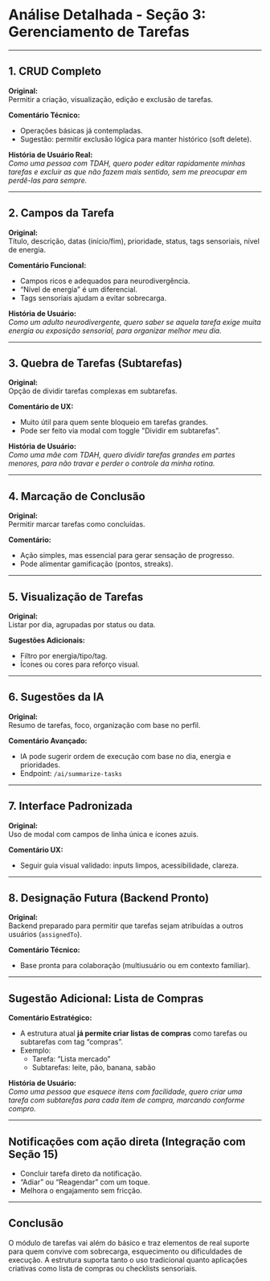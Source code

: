 # Análise Detalhada - Seção 3: Gerenciamento de Tarefas

---

## **1. CRUD Completo**

**Original:**  
Permitir a criação, visualização, edição e exclusão de tarefas.

**Comentário Técnico:**  
- Operações básicas já contempladas.
- Sugestão: permitir exclusão lógica para manter histórico (soft delete).

**História de Usuário Real:**  
*Como uma pessoa com TDAH, quero poder editar rapidamente minhas tarefas e excluir as que não fazem mais sentido, sem me preocupar em perdê-las para sempre.*

---

## **2. Campos da Tarefa**

**Original:**  
Título, descrição, datas (início/fim), prioridade, status, tags sensoriais, nível de energia.

**Comentário Funcional:**  
- Campos ricos e adequados para neurodivergência.
- “Nível de energia” é um diferencial.
- Tags sensoriais ajudam a evitar sobrecarga.

**História de Usuário:**  
*Como um adulto neurodivergente, quero saber se aquela tarefa exige muita energia ou exposição sensorial, para organizar melhor meu dia.*

---

## **3. Quebra de Tarefas (Subtarefas)**

**Original:**  
Opção de dividir tarefas complexas em subtarefas.

**Comentário de UX:**  
- Muito útil para quem sente bloqueio em tarefas grandes.
- Pode ser feito via modal com toggle "Dividir em subtarefas".

**História de Usuário:**  
*Como uma mãe com TDAH, quero dividir tarefas grandes em partes menores, para não travar e perder o controle da minha rotina.*

---

## **4. Marcação de Conclusão**

**Original:**  
Permitir marcar tarefas como concluídas.

**Comentário:**  
- Ação simples, mas essencial para gerar sensação de progresso.
- Pode alimentar gamificação (pontos, streaks).

---

## **5. Visualização de Tarefas**

**Original:**  
Listar por dia, agrupadas por status ou data.

**Sugestões Adicionais:**  
- Filtro por energia/tipo/tag.
- Ícones ou cores para reforço visual.

---

## **6. Sugestões da IA**

**Original:**  
Resumo de tarefas, foco, organização com base no perfil.

**Comentário Avançado:**  
- IA pode sugerir ordem de execução com base no dia, energia e prioridades.
- Endpoint: `/ai/summarize-tasks`

---

## **7. Interface Padronizada**

**Original:**  
Uso de modal com campos de linha única e ícones azuis.

**Comentário UX:**  
- Seguir guia visual validado: inputs limpos, acessibilidade, clareza.

---

## **8. Designação Futura (Backend Pronto)**

**Original:**  
Backend preparado para permitir que tarefas sejam atribuídas a outros usuários (`assignedTo`).

**Comentário Técnico:**  
- Base pronta para colaboração (multiusuário ou em contexto familiar).

---

## **Sugestão Adicional: Lista de Compras**

**Comentário Estratégico:**  
- A estrutura atual **já permite criar listas de compras** como tarefas ou subtarefas com tag “compras”.
- Exemplo:
  - Tarefa: “Lista mercado”
  - Subtarefas: leite, pão, banana, sabão

**História de Usuário:**  
*Como uma pessoa que esquece itens com facilidade, quero criar uma tarefa com subtarefas para cada item de compra, marcando conforme compro.*

---

## **Notificações com ação direta (Integração com Seção 15)**

- Concluir tarefa direto da notificação.
- “Adiar” ou “Reagendar” com um toque.
- Melhora o engajamento sem fricção.

---

## **Conclusão**

O módulo de tarefas vai além do básico e traz elementos de real suporte para quem convive com sobrecarga, esquecimento ou dificuldades de execução. A estrutura suporta tanto o uso tradicional quanto aplicações criativas como lista de compras ou checklists sensoriais.